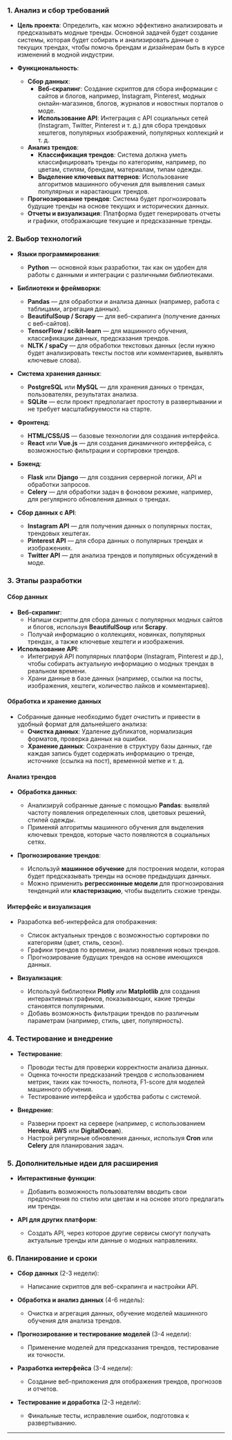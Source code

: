 

### 1. **Анализ и сбор требований**
   - **Цель проекта**: Определить, как можно эффективно анализировать и предсказывать модные тренды. Основной задачей будет создание системы, которая будет собирать и анализировать данные о текущих трендах, чтобы помочь брендам и дизайнерам быть в курсе изменений в модной индустрии.
   
   - **Функциональность**:
     - **Сбор данных**:
       - **Веб-скрапинг**: Создание скриптов для сбора информации с сайтов и блогов, например, Instagram, Pinterest, модных онлайн-магазинов, блогов, журналов и новостных порталов о моде.
       - **Использование API**: Интеграция с API социальных сетей (Instagram, Twitter, Pinterest и т. д.) для сбора трендовых хештегов, популярных изображений, популярных коллекций и т. д.
     - **Анализ трендов**:
       - **Классификация трендов**: Система должна уметь классифицировать тренды по категориям, например, по цветам, стилям, брендам, материалам, типам одежды.
       - **Выделение ключевых паттернов**: Использование алгоритмов машинного обучения для выявления самых популярных и нарастающих трендов.
     - **Прогнозирование трендов**: Система будет прогнозировать будущие тренды на основе текущих и исторических данных.
     - **Отчеты и визуализация**: Платформа будет генерировать отчеты и графики, отображающие текущие и предсказанные тренды.
   
### 2. **Выбор технологий**

   - **Языки программирования**:
     - **Python** — основной язык разработки, так как он удобен для работы с данными и интеграции с различными библиотеками.
   
   - **Библиотеки и фреймворки**:
     - **Pandas** — для обработки и анализа данных (например, работа с таблицами, агрегация данных).
     - **BeautifulSoup / Scrapy** — для веб-скрапинга (получение данных с веб-сайтов).
     - **TensorFlow / scikit-learn** — для машинного обучения, классификации данных, предсказания трендов.
     - **NLTK / spaCy** — для обработки текстовых данных (если нужно будет анализировать тексты постов или комментариев, выявлять ключевые слова).
   
   - **Система хранения данных**:
     - **PostgreSQL** или **MySQL** — для хранения данных о трендах, пользователях, результатах анализа.
     - **SQLite** — если проект предполагает простоту в развертывании и не требует масштабируемости на старте.

   - **Фронтенд**:
     - **HTML/CSS/JS** — базовые технологии для создания интерфейса.
     - **React** или **Vue.js** — для создания динамичного интерфейса, с возможностью фильтрации и сортировки трендов.
   
   - **Бэкенд**:
     - **Flask** или **Django** — для создания серверной логики, API и обработки запросов.
     - **Celery** — для обработки задач в фоновом режиме, например, для регулярного обновления данных о трендах.
   
   - **Сбор данных с API**:
     - **Instagram API** — для получения данных о популярных постах, трендовых хештегах.
     - **Pinterest API** — для сбора данных о популярных трендах и изображениях.
     - **Twitter API** — для анализа трендов и популярных обсуждений в моде.

### 3. **Этапы разработки**

#### **Сбор данных**
   - **Веб-скрапинг**:
     - Напиши скрипты для сбора данных с популярных модных сайтов и блогов, используя **BeautifulSoup** или **Scrapy**.
     - Получай информацию о коллекциях, новинках, популярных трендах, а также ключевые хештеги и изображения.
   - **Использование API**:
     - Интегрируй API популярных платформ (Instagram, Pinterest и др.), чтобы собирать актуальную информацию о модных трендах в реальном времени.
     - Храни данные в базе данных (например, ссылки на посты, изображения, хештеги, количество лайков и комментариев).
   
#### **Обработка и хранение данных**
   - Собранные данные необходимо будет очистить и привести в удобный формат для дальнейшего анализа:
     - **Очистка данных**: Удаление дубликатов, нормализация форматов, проверка данных на ошибки.
     - **Хранение данных**: Сохранение в структуру базы данных, где каждая запись будет содержать информацию о тренде, источнике (ссылка на пост), временной метке и т. д.
   
#### **Анализ трендов**
   - **Обработка данных**:
     - Анализируй собранные данные с помощью **Pandas**: выявляй частоту появления определенных слов, цветовых решений, стилей одежды.
     - Применяй алгоритмы машинного обучения для выделения ключевых трендов, которые часто появляются в социальных сетях.
   
   - **Прогнозирование трендов**:
     - Используй **машинное обучение** для построения модели, которая будет предсказывать тренды на основе предыдущих данных.
     - Можно применить **регрессионные модели** для прогнозирования тенденций или **кластеризацию**, чтобы выделить схожие тренды.

#### **Интерфейс и визуализация**
   - Разработка веб-интерфейса для отображения:
     - Список актуальных трендов с возможностью сортировки по категориям (цвет, стиль, сезон).
     - Графики трендов по времени, анализ появления новых трендов.
     - Прогнозирование будущих трендов на основе имеющихся данных.
   
   - **Визуализация**:
     - Используй библиотеки **Plotly** или **Matplotlib** для создания интерактивных графиков, показывающих, какие тренды становятся популярными.
     - Добавь возможность фильтрации трендов по различным параметрам (например, стиль, цвет, популярность).

### 4. **Тестирование и внедрение**

   - **Тестирование**:
     - Проводи тесты для проверки корректности анализа данных.
     - Оценка точности предсказаний трендов с использованием метрик, таких как точность, полнота, F1-score для моделей машинного обучения.
     - Тестирование интерфейса и удобства работы с системой.
   
   - **Внедрение**:
     - Разверни проект на сервере (например, с использованием **Heroku**, **AWS** или **DigitalOcean**).
     - Настрой регулярные обновления данных, используя **Cron** или **Celery** для планирования задач.

### 5. **Дополнительные идеи для расширения**
   - **Интерактивные функции**:
     - Добавить возможность пользователям вводить свои предпочтения по стилю или цветам и на основе этого предлагать им тренды.
   
   - **API для других платформ**:
     - Создать API, через которое другие сервисы смогут получать актуальные тренды или данные о модных направлениях.

### 6. **Планирование и сроки**

   - **Сбор данных** (2-3 недели):
     - Написание скриптов для веб-скрапинга и настройки API.
   
   - **Обработка и анализ данных** (4-6 недель):
     - Очистка и агрегация данных, обучение моделей машинного обучения для анализа трендов.
   
   - **Прогнозирование и тестирование моделей** (3-4 недели):
     - Применение моделей для предсказания трендов, тестирование их точности.
   
   - **Разработка интерфейса** (3-4 недели):
     - Создание веб-приложения для отображения трендов, прогнозов и отчетов.
   
   - **Тестирование и доработка** (2-3 недели):
     - Финальные тесты, исправление ошибок, подготовка к развертыванию.

---

